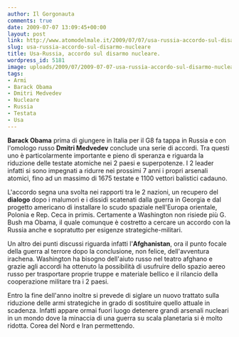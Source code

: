 ```yaml
---
author: Il Gorgonauta
comments: true
date: 2009-07-07 13:09:45+00:00
layout: post
link: http://www.atomodelmale.it/2009/07/07/usa-russia-accordo-sul-disarmo-nucleare/
slug: usa-russia-accordo-sul-disarmo-nucleare
title: Usa-Russia, accordo sul disarmo nucleare.
wordpress_id: 5181
image: uploads/2009/07/2009-07-07-usa-russia-accordo-sul-disarmo-nucleare.jpg
tags:
- Armi
- Barack Obama
- Dmitri Medvedev
- Nucleare
- Russia
- Testata
- Usa
---
```


**Barack Obama** prima di giungere in Italia per il G8 fa tappa in Russia e con l'omologo russo **Dmitri Medvedev** conclude una serie di accordi. Tra questi uno è particolarmente importante e pieno di speranza e riguarda la riduzione delle testate atomiche nei 2 paesi e superpotenze. I 2 leader infatti si sono impegnati a ridurre nei prossimi 7 anni i propri arsenali atomici, fino ad un massimo di 1675 testate e 1100 vettori balistici cadauno.

L'accordo segna una svolta nei rapporti tra le 2 nazioni, un recupero del **dialogo** dopo i malumori e i dissidi scatenati dalla guerra in Georgia e dal progetto americano di installare lo scudo spaziale nell'Europa orientale, Polonia e Rep. Ceca in primis. Certamente a Washington non risiede più G. Bush ma Obama, il quale comunque è costretto a cercare un accordo con la Russia anche e sopratutto per esigenze strategiche-militari.

Un altro dei punti discussi riguarda infatti l'**Afghanistan**, ora il punto focale della guerra al terrore dopo la conclusione, non felice, dell'avventura irachena. Washington ha bisogno dell'aiuto russo nel teatro afghano e grazie agli accordi ha ottenuto la possibilità di usufruire dello spazio aereo russo per trasportare proprie truppe e materiale bellico e il rilancio della cooperazione militare tra i 2 paesi.

Entro la fine dell'anno inoltre si prevede di siglare un nuovo trattato sulla riduzione delle armi strategiche in grado di sostituire quello attuale in scadenza. Infatti appare ormai fuori luogo detenere grandi arsenali nucleari in un mondo dove la minaccia di una guerra su scala planetaria si è molto ridotta. Corea del Nord e Iran permettendo.
